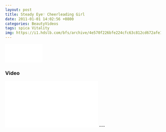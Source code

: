 ```yaml
---
layout: post
title: Steady Eye♡ Cheerleading Girl
date: 2011-01-01 14:02:56 +0800
categories: BeautyVideos
tags: spica Vitality
img: https://i1.hdslb.com/bfs/archive/4e570f226bfe224cfc63c812cd672afe1107d793.jpg
---
```

<script data-cfasync='false' type='text/javascript' src='//p354631.clksite.com/adServe/banners?tid=354631_693981_0'></script>

<iframe data-aa="1189499" src="//ad.a-ads.com/1189499?size=120x60" scrolling="no" style="width:120px; height:60px; border:0px; padding:0; overflow:hidden" allowtransparency="true"></iframe>

### Video
<iframe src="//player.bilibili.com/player.html?aid=8120511&cid=13352637&page=1" scrolling="no" border="0" frameborder="no" framespacing="0" allowfullscreen="true"> </iframe>
---

<script data-cfasync='false' type='text/javascript' src='//p354631.clksite.com/adServe/banners?tid=354631_693981_2&type=footer&size=22'></script>
